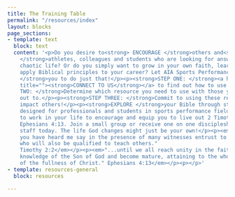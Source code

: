 ```yaml
---
title: The Training Table
permalink: "/resources/index"
layout: blocks
page_sections:
- template: text
  block: text
  content: '<p>Do you desire to<strong> ENCOURAGE </strong>others and<strong> ENGAGE
    </strong>athletes, colleagues and students who are looking for answers in their
    chaotic life? Or do you simply want to grow in your own faith, learning how to
    apply Biblical principles to your career? Let AIA Sports Performance<strong> EQUIP
    </strong>you to do just that!</p><p><strong>STEP ONE: </strong><a href="mailto:sportsperformance@athletesinaction.org"
    title=""><strong>CONNECT TO US</strong></a> to find out how to use these resources!</p><p><strong>STEP
    TWO: </strong>Determine which resource you need to use with those you are reaching
    out to.</p><p><strong>STEP THREE: </strong>Commit to using these resources to
    impact others!</p><p><strong>EXPLORE </strong>your Bible through studies uniquely
    designed for professionals and students in sports performance fields. Allow God
    to work in your life to encourage and equip you to live out 2 Timothy 2:2 and
    Ephesians 4:13. Join a small group or receive one on one discipleship from our
    staff today. The life God changes might just be your own!</p><p><em>"And the things
    you have heard me say in the presence of many witnesses entrust to reliable people
    who will also be qualified to teach others."                                                   2
    Timothy 2:2</em></p><p><em>"...until we all reach unity in the faith and in the
    knowledge of the Son of God and become mature, attaining to the whole measure
    of the fullness of Christ." Ephesians 4:13</em></p><p></p>'
- template: resources-general
  block: resources

---
```

